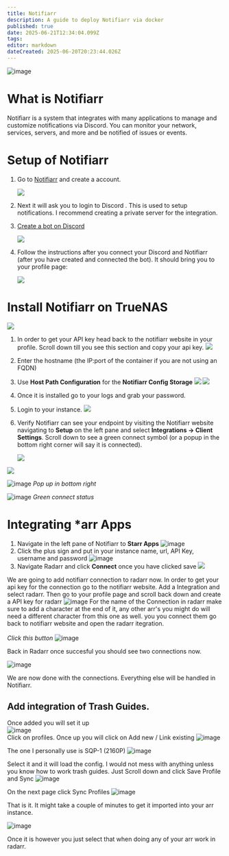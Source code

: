 ```yaml
---
title: Notifiarr
description: A guide to deploy Notifiarr via docker
published: true
date: 2025-06-21T12:34:04.099Z
tags: 
editor: markdown
dateCreated: 2025-06-20T20:23:44.026Z
---
```


![image](https://github.com/user-attachments/assets/bf101ffd-2fbf-4f92-8724-76a37afd6092)

# What is Notifiarr
Notifiarr is a system that integrates with many applications to manage and customize notifications via Discord. You can monitor your network, services, servers, and more and be notified of issues or events.

# Setup of Notifiarr
1. Go to [Notifiarr](https://notifiarr.com/guest/register) and create a account.

    <img src="https://github.com/user-attachments/assets/3e24b851-ff45-488d-8c5d-e9286592f198">

1. Next it will ask you to login to Discord . This is used to setup notifications. I recommend creating a private server for the integration.
1. [Create a bot on Discord](https://support.discord.com/hc/en-us/articles/204849977-How-do-I-create-a-server)

    <img src="https://github.com/user-attachments/assets/54256674-fca4-4ef8-949c-846d7d9acad6">

1. Follow the instructions after you connect your Discord and Notifiarr (after you have created and connected the bot). It should bring you to your profile page:

    <img src="https://github.com/user-attachments/assets/a56f1cb3-2922-4b78-8a66-fbf0da873db0">

# Install Notifiarr on TrueNAS

<img src="https://github.com/user-attachments/assets/7a47eb6d-84c7-4467-9e8f-d71b093dd2ae">

1. In order to get your API key head back to the notifiarr website in your profile. Scroll down till you see this section and copy your api key. 
    <img src="https://github.com/user-attachments/assets/9563760b-d89c-495a-b06a-87d730c564f9">

1. Enter the hostname (the IP:port of the container if you are not using an FQDN)

1. Use **Host Path Configuration** for the **Notifiarr Config Storage**
    <img src="https://github.com/user-attachments/assets/a023a023-29d7-4eaf-9124-d11ea94a4348">
    <img src="https://github.com/user-attachments/assets/0065d224-3647-4baf-be13-4b58c584f7be">

1. Once it is installed go to your logs and grab your password. 

1. Login to your instance.
    <img src="https://github.com/user-attachments/assets/285b21c8-02eb-480d-9b6b-cfea8c53830e">

1. Verify Notifiarr can see your endpoint by visiting the Notifiarr website navigating to **Setup** on the left pane and select **Integrations → Client Settings**. Scroll down to see a green connect symbol (or a popup in the bottom right corner will say it is connected).

    <img src="https://github.com/user-attachments/assets/99acfedb-adbc-4a42-be0c-b2633d1aff76">

<img src="https://github.com/user-attachments/assets/c929f609-6822-4ca7-8454-683b3d3982fb">

![image](https://github.com/user-attachments/assets/f3b8f83f-09bc-4a87-a040-6ece04ff1a91)
*Pop up in bottom right*

![image](https://github.com/user-attachments/assets/8c672f5c-b198-4b62-8e02-384161778e9c)
*Green connect status*


# Integrating \*arr Apps
1. Navigate in the left pane of Notifiarr to **Starr Apps**
    ![image](https://github.com/user-attachments/assets/77fec8b4-b4f2-4e38-9596-5272bc633d9f)
1. Click the plus sign and put in your instance name, url, API Key, username and password
    ![image](https://github.com/user-attachments/assets/cf606749-e09f-40c5-83c2-bf27905f2326)
1. Navigate Radarr and click **Connect** once you have clicked save
    <img src="https://github.com/user-attachments/assets/92e0f08c-463b-4645-ae7a-6310160068ae">

We are going to add notifiarr connection to radarr now. In order to get your api key for the connection go to the notifiarr website. Add a Integration and select radarr. Then go to your profile page and scroll back down and create a API key for radarr
![image](https://github.com/user-attachments/assets/8d3e2b85-0c0e-4e31-b856-545504b4e49b)
For the name of the Connection in radarr make sure to add a character at the end of it, any other arr's you might do will need a different character from this one as well. you you connect them go back to notifiarr website and open the radarr itegration.<br><br>
*Click this button*
![image](https://github.com/user-attachments/assets/47ccce49-a2da-4bb8-9dde-add97e1168df)

Back in Radarr once succesful you should see two connections now.

![image](https://github.com/user-attachments/assets/5b04bb4e-b756-4a6c-9a51-0727729429fe)

We are now done with the connections. Everything else will be handled in Notifiarr.

## Add integration of Trash Guides. 
Once added you will set it up <br>
![image](https://github.com/user-attachments/assets/77757789-edd9-4eed-8bfe-6777866a3780)<br>
Click on profiles. Once up you will click on Add new / Link existing
![image](https://github.com/user-attachments/assets/3d351c2e-93e4-45a9-b430-abb7957b742a)<br>

The one I personally use is SQP-1 (2160P) 
![image](https://github.com/user-attachments/assets/9288825e-729a-4fc6-a3ea-09d31ec6b1ea)

Select it and it will load the config. I would not mess with anything unless you know how to work trash guides. Just Scroll down and click Save Profile and Sync
![image](https://github.com/user-attachments/assets/a8c83bb4-a459-46cf-abbd-e2cd2a086589)


On the next page click Sync Profiles
![image](https://github.com/user-attachments/assets/af9b9bbe-b437-4840-a2ae-18567ae6195b)

That is it. It might take a couple of minutes to get it imported into your arr instance.

![image](https://github.com/user-attachments/assets/d0e0454f-ef70-419e-89cc-05619c26ee03)

Once it is however you just select that when doing any of your arr work in radarr.




